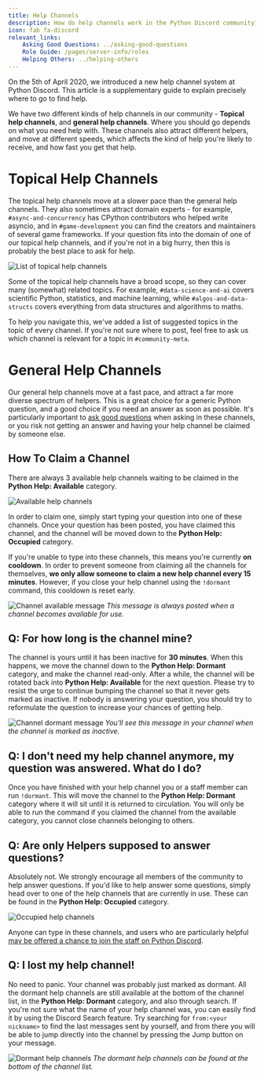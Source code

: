 ```yaml
---
title: Help Channels
description: How do help channels work in the Python Discord community?
icon: fab fa-discord
relevant_links:
    Asking Good Questions: ../asking-good-questions
    Role Guide: /pages/server-info/roles
    Helping Others: ../helping-others
---
```


On the 5th of April 2020, we introduced a new help channel system at Python Discord. This article is a supplementary guide to explain precisely where to go to find help.

We have two different kinds of help channels in our community - **Topical help channels**, and **general help channels**.
Where you should go depends on what you need help with.
These channels also attract different helpers, and move at different speeds, which affects the kind of help you're likely to receive, and how fast you get that help.

# Topical Help Channels

The topical help channels move at a slower pace than the general help channels.
They also sometimes attract domain experts - for example, `#async-and-concurrency` has CPython contributors who helped write asyncio, and in `#game-development` you can find the creators and maintainers of several game frameworks.
If your question fits into the domain of one of our topical help channels, and if you're not in a big hurry, then this is probably the best place to ask for help.

![List of topical help channels](/static/images/content/help_channels/topical_channels.png)

Some of the topical help channels have a broad scope, so they can cover many (somewhat) related topics.
For example, `#data-science-and-ai` covers scientific Python, statistics, and machine learning, while `#algos-and-data-structs` covers everything from data structures and algorithms to maths.

To help you navigate this, we've added a list of suggested topics in the topic of every channel.
If you're not sure where to post, feel free to ask us which channel is relevant for a topic in `#community-meta`.

# General Help Channels

Our general help channels move at a fast pace, and attract a far more diverse spectrum of helpers.
This is a great choice for a generic Python question, and a good choice if you need an answer as soon as possible.
It's particularly important to [ask good questions](../asking-good-questions) when asking in these channels, or you risk not getting an answer and having your help channel be claimed by someone else.

## How To Claim a Channel

There are always 3 available help channels waiting to be claimed in the **Python Help: Available** category.

![Available help channels](/static/images/content/help_channels/available_channels.png)

In order to claim one, simply start typing your question into one of these channels. Once your question has been posted, you have claimed this channel, and the channel will be moved down to the **Python Help: Occupied** category.

If you're unable to type into these channels, this means you're currently **on cooldown**. In order to prevent someone from claiming all the channels for themselves, **we only allow someone to claim a new help channel every 15 minutes**. However, if you close your help channel using the `!dormant` command, this cooldown is reset early.

![Channel available message](/static/images/content/help_channels/available_message.png)
*This message is always posted when a channel becomes available for use.*

## Q: For how long is the channel mine?

The channel is yours until it has been inactive for **30 minutes**. When this happens, we move the channel down to the **Python Help: Dormant** category, and make the channel read-only. After a while, the channel will be rotated back into **Python Help: Available** for the next question. Please try to resist the urge to continue bumping the channel so that it never gets marked as inactive. If nobody is answering your question, you should try to reformulate the question to increase your chances of getting help.

![Channel dormant message](/static/images/content/help_channels/dormant_message.png)
*You'll see this message in your channel when the channel is marked as inactive.*

## Q: I don't need my help channel anymore, my question was answered. What do I do?

Once you have finished with your help channel you or a staff member can run `!dormant`. This will move the channel to the **Python Help: Dormant** category where it will sit until it is returned to circulation. You will only be able to run the command if you claimed the channel from the available category, you cannot close channels belonging to others.

## Q: Are only Helpers supposed to answer questions?

Absolutely not. We strongly encourage all members of the community to help answer questions. If you'd like to help answer some questions, simply head over to one of the help channels that are currently in use. These can be found in the **Python Help: Occupied** category.

![Occupied help channels](/static/images/content/help_channels/occupied_channels.png)

Anyone can type in these channels, and users who are particularly helpful [may be offered a chance to join the staff on Python Discord](/pages/server-info/roles/#note-regarding-staff-roles).

## Q: I lost my help channel!

No need to panic.
Your channel was probably just marked as dormant.
All the dormant help channels are still available at the bottom of the channel list, in the **Python Help: Dormant** category, and also through search.
If you're not sure what the name of your help channel was, you can easily find it by using the Discord Search feature.
Try searching for `from:<your nickname>` to find the last messages sent by yourself, and from there you will be able to jump directly into the channel by pressing the Jump button on your message.

![Dormant help channels](/static/images/content/help_channels/dormant_channels.png)
*The dormant help channels can be found at the bottom of the channel list.*
